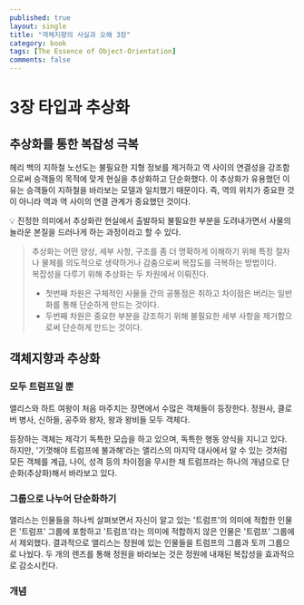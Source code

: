 ```yaml
---
published: true
layout: single
title: "객체지향의 사실과 오해 3장"
category: book
tags: [The Essence of Object-Orientation]
comments: false
---
```


# 3장 타입과 추상화

## 추상화를 통한 복잡성 극복

헤리 백의 지하철 노선도는 불필요한 지형 정보를 제거하고 역 사이의 연결성을 강조함으로써 승객들의 목적에 맞게 현실을 추상화하고 단순화했다.
이 추상화가 유용했던 이유는 승객들이 지하철을 바라보는 모델과 일치했기 때문이다. 즉, 역의 위치가 중요한 것이 아니라 역과 역 사이의 연결 관계가 중요했던 것이다.

:bulb: 진정한 의미에서 추상화란 현실에서 출발하되 불필요한 부분을 도려내가면서 사물의 놀라운 본질을 드러나게 하는 과정이라고 할 수 있다.

> 추상화는 어떤 양상, 세부 사항, 구조를 좀 더 명확하게 이해하기 위해 특정 절차나 물체를 의도적으로 생략하거나 감춤으로써 복잡도를 극복하는 방법이다.  
> 복잡성을 다루기 위해 추상화는 두 차원에서 이뤄진다.
>
> - 첫번째 차원은 구체적인 사물들 간의 공통점은 취하고 차이점은 버리는 일반화를 통해 단순하게 만드는 것이다.
> - 두번째 차원은 중요한 부분을 강조하기 위해 불필요한 세부 사항을 제거함으로써 단순하게 만드는 것이다.

## 객체지향과 추상화

### 모두 트럼프일 뿐

앨리스와 하트 여왕이 처음 마주치는 장면에서 수많은 객체들이 등장한다. 정원사, 클로버 병사, 신하들, 공주와 왕자, 왕과 왕비들 모두 객체다.

등장하는 객체는 제각기 독특한 모습을 하고 있으며, 독특한 행동 양식을 지니고 있다. 하지만, '기껏해야 트럼프에 불과해'라는 앨리스의 마지막 대사에서 알 수 있는 것처럼 모든 객체를 계급, 나이, 성격 등의 차이점을 무시한 채 트럼프라는 하나의 개념으로 단순화(추상화)해서 바라보고 있다.

### 그룹으로 나누어 단순화하기

앨리스는 인물들을 하나씩 살펴보면서 자신이 알고 있는 '트럼프'의 의미에 적합한 인물은 '트럼프' 그룹에 포함하고 '트럼프'라는 의미에 적합하지 않은 인물은 '트럼프' 그룹에서 제외했다.
결과적으로 앨리스는 정원에 있는 인물들을 트럼프의 그룹과 토끼 그룹으로 나눴다. 두 개의 렌즈를 통해 정원을 바라보는 것은 정원에 내재된 복잡성을 효과적으로 감소시킨다.

### 개념
